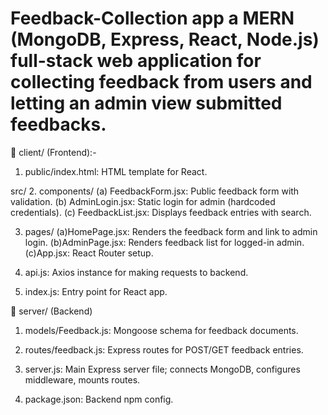 # Feedback-Collection app a MERN (MongoDB, Express, React, Node.js) full-stack web application for collecting feedback from users and letting an admin view submitted feedbacks.




📁 client/ (Frontend):-

1. public/index.html: HTML template for React.

src/
2. components/
    (a) FeedbackForm.jsx: Public feedback form with validation.
    (b) AdminLogin.jsx: Static login for admin (hardcoded credentials).
    (c) FeedbackList.jsx: Displays feedback entries with search.

3. pages/
    (a)HomePage.jsx: Renders the feedback form and link to admin login.
    (b)AdminPage.jsx: Renders feedback list for logged-in admin.
    (c)App.jsx: React Router setup.

4. api.js: Axios instance for making requests to backend.

5. index.js: Entry point for React app.

📁 server/ (Backend)
1. models/Feedback.js: Mongoose schema for feedback documents.

2. routes/feedback.js: Express routes for POST/GET feedback entries.

3. server.js: Main Express server file; connects MongoDB, configures middleware, mounts routes.

4. package.json: Backend npm config.
